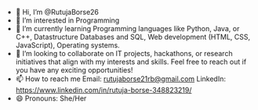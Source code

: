 - 👋 Hi, I’m @RutujaBorse26
- 👀 I’m interested in Programming
- 🌱 I’m currently learning Programming languages like Python, Java, or C++, Datastructure Databases and SQL,
  Web development (HTML, CSS, JavaScript), Operating systems.
- 💞️ I’m looking to collaborate on IT projects, hackathons, or research initiatives that align with my interests
  and skills. Feel free to reach out if you have any exciting opportunities!
- 📫 How to reach me Email: rutujaborse21rb@gmail.com
  LinkedIn: https://www.linkedin.com/in/rutuja-borse-348823219/
- 😄 Pronouns: She/Her
